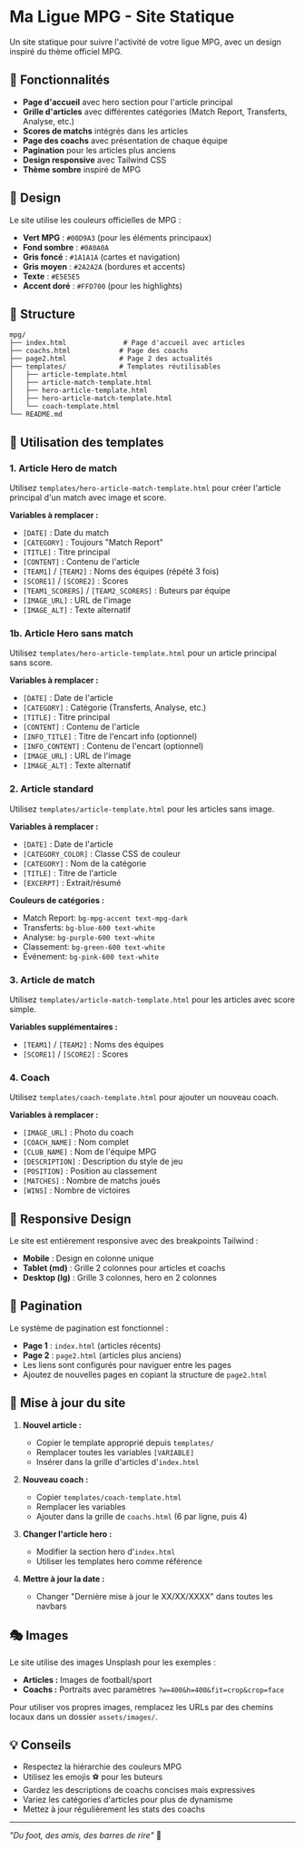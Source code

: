 # Ma Ligue MPG - Site Statique

Un site statique pour suivre l'activité de votre ligue MPG, avec un design inspiré du thème officiel MPG.

## 🎯 Fonctionnalités

- **Page d'accueil** avec hero section pour l'article principal
- **Grille d'articles** avec différentes catégories (Match Report, Transferts, Analyse, etc.)
- **Scores de matchs** intégrés dans les articles
- **Page des coachs** avec présentation de chaque équipe
- **Pagination** pour les articles plus anciens
- **Design responsive** avec Tailwind CSS
- **Thème sombre** inspiré de MPG

## 🎨 Design

Le site utilise les couleurs officielles de MPG :
- **Vert MPG** : `#00D9A3` (pour les éléments principaux)
- **Fond sombre** : `#0A0A0A`
- **Gris foncé** : `#1A1A1A` (cartes et navigation)
- **Gris moyen** : `#2A2A2A` (bordures et accents)
- **Texte** : `#E5E5E5`
- **Accent doré** : `#FFD700` (pour les highlights)

## 📁 Structure

```
mpg/
├── index.html              # Page d'accueil avec articles
├── coachs.html            # Page des coachs
├── page2.html             # Page 2 des actualités
├── templates/             # Templates réutilisables
│   ├── article-template.html
│   ├── article-match-template.html
│   ├── hero-article-template.html
│   ├── hero-article-match-template.html
│   └── coach-template.html
└── README.md
```

## 🔧 Utilisation des templates

### 1. Article Hero de match

Utilisez `templates/hero-article-match-template.html` pour créer l'article principal d'un match avec image et score.

**Variables à remplacer :**
- `[DATE]` : Date du match
- `[CATEGORY]` : Toujours "Match Report"
- `[TITLE]` : Titre principal
- `[CONTENT]` : Contenu de l'article
- `[TEAM1]` / `[TEAM2]` : Noms des équipes (répété 3 fois)
- `[SCORE1]` / `[SCORE2]` : Scores
- `[TEAM1_SCORERS]` / `[TEAM2_SCORERS]` : Buteurs par équipe
- `[IMAGE_URL]` : URL de l'image
- `[IMAGE_ALT]` : Texte alternatif

### 1b. Article Hero sans match

Utilisez `templates/hero-article-template.html` pour un article principal sans score.

**Variables à remplacer :**
- `[DATE]` : Date de l'article
- `[CATEGORY]` : Catégorie (Transferts, Analyse, etc.)
- `[TITLE]` : Titre principal  
- `[CONTENT]` : Contenu de l'article
- `[INFO_TITLE]` : Titre de l'encart info (optionnel)
- `[INFO_CONTENT]` : Contenu de l'encart (optionnel)
- `[IMAGE_URL]` : URL de l'image
- `[IMAGE_ALT]` : Texte alternatif

### 2. Article standard

Utilisez `templates/article-template.html` pour les articles sans image.

**Variables à remplacer :**
- `[DATE]` : Date de l'article
- `[CATEGORY_COLOR]` : Classe CSS de couleur
- `[CATEGORY]` : Nom de la catégorie
- `[TITLE]` : Titre de l'article
- `[EXCERPT]` : Extrait/résumé

**Couleurs de catégories :**
- Match Report: `bg-mpg-accent text-mpg-dark`
- Transferts: `bg-blue-600 text-white`
- Analyse: `bg-purple-600 text-white`
- Classement: `bg-green-600 text-white`
- Événement: `bg-pink-600 text-white`

### 3. Article de match

Utilisez `templates/article-match-template.html` pour les articles avec score simple.

**Variables supplémentaires :**
- `[TEAM1]` / `[TEAM2]` : Noms des équipes
- `[SCORE1]` / `[SCORE2]` : Scores

### 4. Coach

Utilisez `templates/coach-template.html` pour ajouter un nouveau coach.

**Variables à remplacer :**
- `[IMAGE_URL]` : Photo du coach
- `[COACH_NAME]` : Nom complet
- `[CLUB_NAME]` : Nom de l'équipe MPG
- `[DESCRIPTION]` : Description du style de jeu
- `[POSITION]` : Position au classement
- `[MATCHES]` : Nombre de matchs joués
- `[WINS]` : Nombre de victoires

## 📱 Responsive Design

Le site est entièrement responsive avec des breakpoints Tailwind :
- **Mobile** : Design en colonne unique
- **Tablet (md)** : Grille 2 colonnes pour articles et coachs
- **Desktop (lg)** : Grille 3 colonnes, hero en 2 colonnes

## 📄 Pagination

Le système de pagination est fonctionnel :
- **Page 1** : `index.html` (articles récents)
- **Page 2** : `page2.html` (articles plus anciens)
- Les liens sont configurés pour naviguer entre les pages
- Ajoutez de nouvelles pages en copiant la structure de `page2.html`

## 🚀 Mise à jour du site

1. **Nouvel article :**
   - Copier le template approprié depuis `templates/`
   - Remplacer toutes les variables `[VARIABLE]`
   - Insérer dans la grille d'articles d'`index.html`

2. **Nouveau coach :**
   - Copier `templates/coach-template.html`
   - Remplacer les variables
   - Ajouter dans la grille de `coachs.html` (6 par ligne, puis 4)

3. **Changer l'article hero :**
   - Modifier la section hero d'`index.html`
   - Utiliser les templates hero comme référence

4. **Mettre à jour la date :**
   - Changer "Dernière mise à jour le XX/XX/XXXX" dans toutes les navbars

## 🎭 Images

Le site utilise des images Unsplash pour les exemples :
- **Articles :** Images de football/sport
- **Coachs :** Portraits avec paramètres `?w=400&h=400&fit=crop&crop=face`

Pour utiliser vos propres images, remplacez les URLs par des chemins locaux dans un dossier `assets/images/`.

## 💡 Conseils

- Respectez la hiérarchie des couleurs MPG
- Utilisez les emojis ⚽ pour les buteurs
- Gardez les descriptions de coachs concises mais expressives
- Variez les catégories d'articles pour plus de dynamisme
- Mettez à jour régulièrement les stats des coachs

---

*"Du foot, des amis, des barres de rire"* 🎉